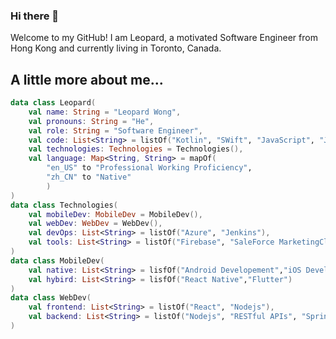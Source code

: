 ### Hi there 👋
Welcome to my GitHub!
I am Leopard, a motivated Software Engineer from Hong Kong and currently living in Toronto, Canada.
## A little more about me...
```kotlin
data class Leopard(
    val name: String = "Leopard Wong",
    val pronouns: String = "He",
    val role: String = "Software Engineer",
    val code: List<String> = listOf("Kotlin", "SWift", "JavaScript", "Java", "Python", "Dart", "HTML"),
    val technologies: Technologies = Technologies(),
    val language: Map<String, String> = mapOf(
        "en_US" to "Professional Working Proficiency",
        "zh_CN" to "Native"
        )
)
data class Technologies(
    val mobileDev: MobileDev = MobileDev(),
    val webDev: WebDev = WebDev(),
    val devOps: List<String> = listOf("Azure", "Jenkins"),
    val tools: List<String> = listOf("Firebase", "SaleForce MarketingCloud", "JFrog Artifactory")
)
data class MobileDev(
    val native: List<String> = lisfOf("Android Developement","iOS Developmenet"),
    val hybird: List<String> = lisfOf("React Native","Flutter")
)
data class WebDev(
    val frontend: List<String> = listOf("React", "Nodejs"),
    val backend: List<String> = listOf("Nodejs", "RESTful APIs", "Spring Boot")
)

```

<!--
**leopardwong/leopardwong** is a ✨ _special_ ✨ repository because its `README.md` (this file) appears on your GitHub profile.

Here are some ideas to get you started:

- 🔭 I’m currently working on ...
- 🌱 I’m currently learning ...
- 👯 I’m looking to collaborate on ...
- 🤔 I’m looking for help with ...
- 💬 Ask me about ...
- 📫 How to reach me: ...
- 😄 Pronouns: ...
- ⚡ Fun fact: ...
-->

